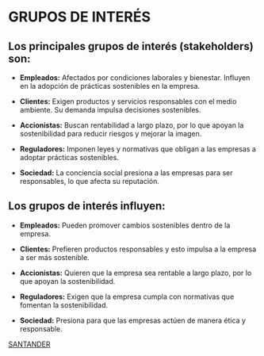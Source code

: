 # GRUPOS DE INTERÉS

## Los principales grupos de interés (stakeholders) son:

- **Empleados:** Afectados por condiciones laborales y bienestar. Influyen en la adopción de prácticas sostenibles en la empresa.

- **Clientes:** Exigen productos y servicios responsables con el medio ambiente. Su demanda impulsa decisiones sostenibles.

- **Accionistas:** Buscan rentabilidad a largo plazo, por lo que apoyan la sostenibilidad para reducir riesgos y mejorar la imagen.

- **Reguladores:** Imponen leyes y normativas que obligan a las empresas a adoptar prácticas sostenibles.

- **Sociedad:** La conciencia social presiona a las empresas para ser responsables, lo que afecta su reputación.

## Los grupos de interés influyen:

- **Empleados:** Pueden promover cambios sostenibles dentro de la empresa.

- **Clientes:** Prefieren productos responsables y esto impulsa a la empresa a ser más sostenible.
  
- **Accionistas:** Quieren que la empresa sea rentable a largo plazo, por lo que apoyan la sostenibilidad.
  
- **Reguladores:** Exigen que la empresa cumpla con normativas que fomentan la sostenibilidad.
  
- **Sociedad:** Presiona para que las empresas actúen de manera ética y responsable.

[SANTANDER](https://www.impulsa-empresa.es/diccionario/stakeholder/)


